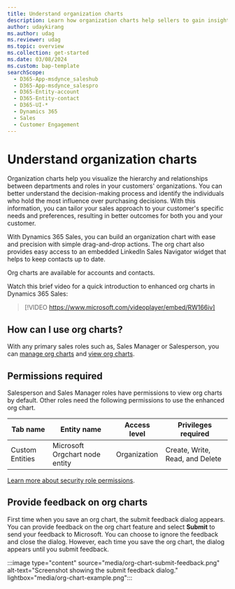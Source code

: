 ```yaml
---
title: Understand organization charts
description: Learn how organization charts help sellers to gain insights into their customers' organizational structure and identify key decision-makers.
author: udaykirang
ms.author: udag
ms.reviewer: udag
ms.topic: overview
ms.collection: get-started
ms.date: 03/08/2024
ms.custom: bap-template 
searchScope: 
  - D365-App-msdynce_saleshub
  - D365-App-msdynce_salespro
  - D365-Entity-account
  - D365-Entity-contact
  - D365-UI-*
  - Dynamics 365
  - Sales
  - Customer Engagement
---
```


# Understand organization charts

Organization charts help you visualize the hierarchy and relationships between departments and roles in your customers' organizations. You can better understand the decision-making process and identify the individuals who hold the most influence over purchasing decisions. With this information, you can tailor your sales approach to your customer's specific needs and preferences, resulting in better outcomes for both you and your customer.

With Dynamics 365 Sales, you can build an organization chart with ease and precision with simple drag-and-drop actions. The org chart also provides easy access to an embedded LinkedIn Sales Navigator widget that helps to keep contacts up to date.

Org charts are available for accounts and contacts.

Watch this brief video for a quick introduction to enhanced org charts in Dynamics 365 Sales:

> [!VIDEO https://www.microsoft.com/videoplayer/embed/RW166iv]

## How can I use org charts?  

With any primary sales roles such as, Sales Manager or Salesperson, you can [manage org charts](manage-org-charts.md) and [view org charts](view-understand-org-charts.md).

## Permissions required

Salesperson and Sales Manager roles have permissions to view org charts by default. Other roles need the following permissions to use the enhanced org chart.

| Tab name | Entity name | Access level | Privileges required |
|----------|-------------|--------------|---------------------|
| Custom Entities | Microsoft Orgchart node entity | Organization | Create, Write, Read, and Delete |

[Learn more about security role permissions](/power-platform/admin/security-roles-privileges).

## Provide feedback on org charts

First time when you save an org chart, the submit feedback dialog appears. You can provide feedback on the org chart feature and select **Submit** to send your feedback to Microsoft. You can choose to ignore the feedback and close the dialog. However, each time you save the org chart, the dialog appears until you submit feedback.  

:::image type="content" source="media/org-chart-submit-feedback.png" alt-text="Screenshot showing the submit feedback dialog." lightbox="media/org-chart-example.png":::